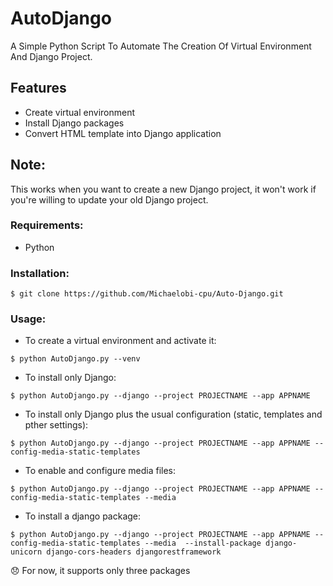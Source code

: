 # AutoDjango

A Simple Python Script To Automate The Creation Of Virtual Environment And Django Project.

## Features

- Create virtual environment
- Install Django packages
- Convert HTML template into Django application

## Note: 
 This works when you want to create a new Django project, it won't work if you're willing to update your old Django project.
### Requirements:

- Python 

### Installation:

```
$ git clone https://github.com/Michaelobi-cpu/Auto-Django.git

```
### Usage:


- To create a virtual environment and activate it:

```
$ python AutoDjango.py --venv

```

- To install only Django:

```
$ python AutoDjango.py --django --project PROJECTNAME --app APPNAME

```

- To install only Django plus the usual configuration (static, templates and pther settings):

```
$ python AutoDjango.py --django --project PROJECTNAME --app APPNAME --config-media-static-templates 

```

- To enable and configure media files:

```
$ python AutoDjango.py --django --project PROJECTNAME --app APPNAME --config-media-static-templates --media 

```


- To install a django package:

```
$ python AutoDjango.py --django --project PROJECTNAME --app APPNAME --config-media-static-templates --media  --install-package django-unicorn django-cors-headers djangorestframework

```

😞  For now, it supports only three packages
